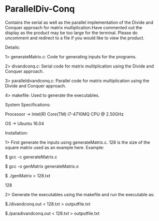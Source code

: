 # ParallelDiv-Conq
Contains the serial as well as the parallel implementation of the Divide and Conquer approach for matrix multiplication.Have commented out the display as the product may be too large for the terminal.
Please do uncomment and redirect to a file if you would like to view the product.

Details:

1> generateMatrix.c: Code for generating inputs for the programs. 

2> divandconq.c: Serial code for matrix multiplication using the Divide and Conquer approach.

3> paralleldivandconq.c: Parallel code for matrix multiplication using the Divide and Conquer approach.

4> makefile: Used to generate the executables. 

System Specifications: 

Processor -> Intel(R) Core(TM) i7-4710MQ CPU @ 2.50GHz

OS -> Ubuntu 16.04

Installation:

1> First generate the inputs using generateMatrix.c. 128 is the size of the square matrix used as an example here. 
  Example:
  
  $ gcc -c generateMatrix.c
  
  $ gcc -o genMatrix generateMatrix.o
  
  $ ./genMatrix > 128.txt
  
  128

2> Generate the executables using the makefile and run the executable as:

  $./divandconq.out < 128.txt > outputfile.txt
  
  $./paradivandconq.out < 128.txt > outputfile.txt
